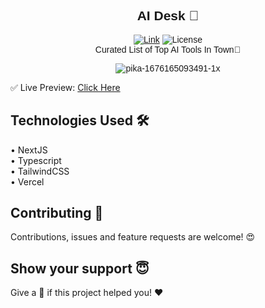<div align="center" style="font-family:'Montserrat', sans-serif;">
  
## AI Desk 🤖

  [![Link](https://img.shields.io/badge/Website-Link-yellow)](https://tools-ai.vercel.app/) ![License](https://img.shields.io/badge/Open%20Source-%E2%9D%A4%EF%B8%8F-red) <br/>
  Curated List of Top AI Tools In Town🧠
  
  
![pika-1676165093491-1x](https://user-images.githubusercontent.com/83513144/218288654-86cf1eec-1aa1-4376-b4d5-e9e85e16d246.png)
</div>
✅ Live Preview: <a href="https://tools-ai.vercel.app/" target="_blank">Click Here</a>

## Technologies Used 🛠

  • NextJS<br/>
  • Typescript<br/>
  • TailwindCSS<br/>
  • Vercel

## Contributing 🤝

Contributions, issues and feature requests are welcome! 😍

## Show your support 😇

Give a 🌟 if this project helped you! ❤️


